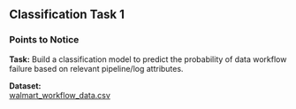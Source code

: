 ## Classification Task 1

### Points to Notice

**Task:** Build a classification model to predict the probability of data workflow failure based on relevant pipeline/log attributes.

**Dataset:**  
[walmart_workflow_data.csv](https://github.com/redashu/Datasets/blob/master/walmart_workflow_data.csv)